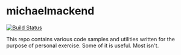 # michaelmackend

[![Build Status](https://travis-ci.org/MichaelTheBrute/michaelmackend.svg?branch=master)](https://travis-ci.org/MichaelTheBrute/michaelmackend)

This repo contains various code samples and utilities written for the purpose of personal exercise. Some of it is useful. Most isn't. 


